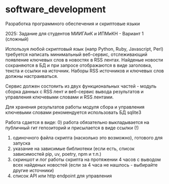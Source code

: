 # software_development
Разработка программного обеспечения и скриптовые языки

2025: Задание для студентов МИИГАиК и ИПМиКН - Вариант 1 (сложный)

Используя любой скриптовый язык (напр Python, Ruby, Javascript, Perl) требуется написать минимальный веб-сервис, отслеживающий появление ключевых слов в новостях в RSS лентах. Найденые новости сохраняются в БД и при запросе отображаются в виде заголовка, текста и ссылки на источник. Наборы RSS источников и ключевых слов должны настраиваться.

Сервис должен состояить из двух функциональных частей - модуль сборка данных с RSS лент и веб-сервис вывода результатов и управления ключевыми словами и RSS лентами.

Для хранения результатов работы модуля сбора и управления ключевыми словами рекомендуется использовать БД sqlite3

Работа сдается в виде:
0) работа обязательно выкладывается на публичный гит гепозиторий и присылается в виде ссылки (!)
1) одиночного файла скрипта (насколько это возможно), готового для запуска
2) указание на зависимые библиотеки (если есть, список зависимостей pip, uv, poetry, npm и т.п.)
3) скриншот и лог работы скрипта на протяжении 4 часов с выводом всех найденых новостей (если за 4 часа не нашлось - выбирайте другие источники)
4) список API или http endpoint для управления